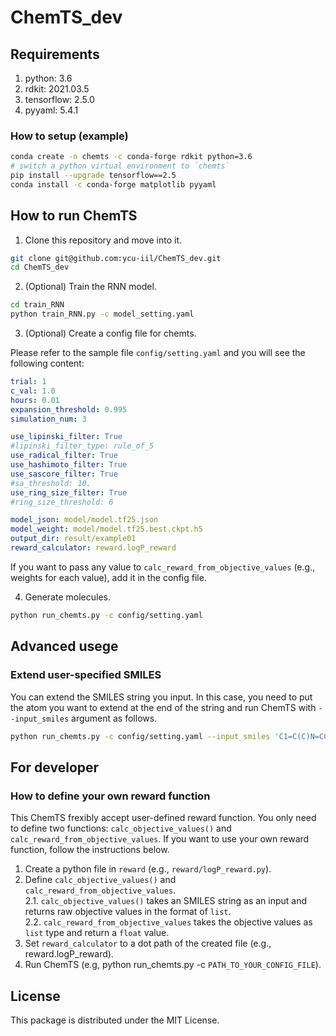 # ChemTS_dev

## Requirements

1. python: 3.6
2. rdkit: 2021.03.5
3. tensorflow: 2.5.0
4. pyyaml: 5.4.1

### How to setup (example)

```bash
conda create -n chemts -c conda-forge rdkit python=3.6
# switch a python virtual environment to `chemts`
pip install --upgrade tensorflow==2.5
conda install -c conda-forge matplotlib pyyaml
```

## How to run ChemTS

1. Clone this repository and move into it.

```bash
git clone git@github.com:ycu-iil/ChemTS_dev.git
cd ChemTS_dev
```

2. (Optional) Train the RNN model.

```bash
cd train_RNN
python train_RNN.py -c model_setting.yaml
```

3. (Optional) Create a config file for chemts.

Please refer to the sample file `config/setting.yaml` and you will see the following content:

```yaml
trial: 1
c_val: 1.0
hours: 0.01
expansion_threshold: 0.995
simulation_num: 3

use_lipinski_filter: True
#lipinski_filter_type: rule_of_5
use_radical_filter: True
use_hashimoto_filter: True
use_sascore_filter: True
#sa_threshold: 10.
use_ring_size_filter: True
#ring_size_threshold: 6

model_json: model/model.tf25.json
model_weight: model/model.tf25.best.ckpt.h5
output_dir: result/example01
reward_calculator: reward.logP_reward
```

If you want to pass any value to `calc_reward_from_objective_values` (e.g., weights for each value), add it in the config file.

4. Generate molecules.

```bash
python run_chemts.py -c config/setting.yaml
```

## Advanced usege

### Extend user-specified SMILES

You can extend the SMILES string you input.
In this case, you need to put the atom you want to extend at the end of the string and run ChemTS with `--input_smiles` argument as follows.

```bash
python run_chemts.py -c config/setting.yaml --input_smiles 'C1=C(C)N=CC(N)=C1C'
```

## For developer

### How to define your own reward function

This ChemTS frexibly accept user-defined reward function. 
You only need to define two functions: `calc_objective_values()` and `calc_reward_from_objective_values`.
If you want to use your own reward function, follow the instructions below.

1. Create a python file in `reward` (e.g., `reward/logP_reward.py`).
2. Define `calc_objective_values()` and `calc_reward_from_objective_values`.  
   2.1. `calc_objective_values()` takes an SMILES string as an input and returns raw objective values in the format of `list`.  
   2.2. `calc_reward_from_objective_values` takes the objective values as `list` type and return a `float` value.  
3. Set `reward_calculator` to a dot path of the created file (e.g., reward.logP_reward).
4. Run ChemTS (e.g, python run_chemts.py -c `PATH_TO_YOUR_CONFIG_FILE`).

## License

This package is distributed under the MIT License.
